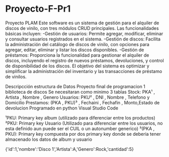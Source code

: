 # Proyecto-F-Pr1
Proyecto PLAM
Este software es un sistema de gestión para el alquiler de discos de vinilo, con tres módulos CRUD principales. Las funcionalidades básicas incluyen:
-Gestión de usuarios: Permite agregar, modificar, eliminar y consultar usuarios registrados en el sistema.
-Gestión de discos: Facilita la administración del catálogo de discos de vinilo, con opciones para agregar, editar, eliminar y listar los discos disponibles.
-Gestión de préstamos: Proporciona la funcionalidad para gestionar el alquiler de discos, incluyendo el registro de nuevos préstamos, devoluciones, y control de disponibilidad de los discos.
El objetivo del sistema es optimizar y simplificar la administración del inventario y las transacciones de préstamo de vinilos.




Descripcción estructura de Datos
Proyecto final de programacion 1 biblioteca de discos 
Se necesitaran como minimo 3 tablas
Stock: PKA¹ , Artista , Nombre , Genero
Usuarios: PKU² , DNI , Nombre , Telefono y Domicilio
Prestamos: (PKA , PKU)³ , Fechaini , Fechafin , Monto,Estado de devolucion
Programado en python Visual Studio Code





¹PKU: Primary key album (utilizado para diferenciar entre los productos)
²PKU: Primary key Usuario (Utilizado para diferenciar entre los usuarios, no esta definido aun puede ser el CUIL o un autonumber generico)
³(PKA , PKU): Primary key compuesta por dos primary key donde se deberia tener almacenado los datos de album y usuario



{'id':1,'nombre':'Disco 1','Artista':A,'Genero':Rock,'cantidad':5}
